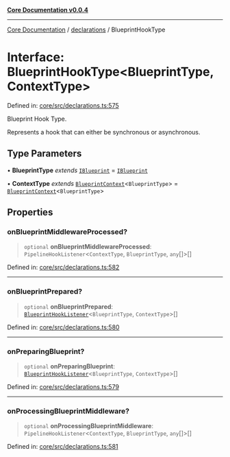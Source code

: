 [**Core Documentation v0.0.4**](../../README.md)

***

[Core Documentation](../../modules.md) / [declarations](../README.md) / BlueprintHookType

# Interface: BlueprintHookType\<BlueprintType, ContextType\>

Defined in: [core/src/declarations.ts:575](https://github.com/stonemjs/core/blob/4b1b931e44a5db2600109fa7ae2a8b532ed77730/src/declarations.ts#L575)

Blueprint Hook Type.

Represents a hook that can either be synchronous or asynchronous.

## Type Parameters

• **BlueprintType** *extends* [`IBlueprint`](../type-aliases/IBlueprint.md) = [`IBlueprint`](../type-aliases/IBlueprint.md)

• **ContextType** *extends* [`BlueprintContext`](BlueprintContext.md)\<`BlueprintType`\> = [`BlueprintContext`](BlueprintContext.md)\<`BlueprintType`\>

## Properties

### onBlueprintMiddlewareProcessed?

> `optional` **onBlueprintMiddlewareProcessed**: `PipelineHookListener`\<`ContextType`, `BlueprintType`, `any`[]\>[]

Defined in: [core/src/declarations.ts:582](https://github.com/stonemjs/core/blob/4b1b931e44a5db2600109fa7ae2a8b532ed77730/src/declarations.ts#L582)

***

### onBlueprintPrepared?

> `optional` **onBlueprintPrepared**: [`BlueprintHookListener`](../type-aliases/BlueprintHookListener.md)\<`BlueprintType`, `ContextType`\>[]

Defined in: [core/src/declarations.ts:580](https://github.com/stonemjs/core/blob/4b1b931e44a5db2600109fa7ae2a8b532ed77730/src/declarations.ts#L580)

***

### onPreparingBlueprint?

> `optional` **onPreparingBlueprint**: [`BlueprintHookListener`](../type-aliases/BlueprintHookListener.md)\<`BlueprintType`, `ContextType`\>[]

Defined in: [core/src/declarations.ts:579](https://github.com/stonemjs/core/blob/4b1b931e44a5db2600109fa7ae2a8b532ed77730/src/declarations.ts#L579)

***

### onProcessingBlueprintMiddleware?

> `optional` **onProcessingBlueprintMiddleware**: `PipelineHookListener`\<`ContextType`, `BlueprintType`, `any`[]\>[]

Defined in: [core/src/declarations.ts:581](https://github.com/stonemjs/core/blob/4b1b931e44a5db2600109fa7ae2a8b532ed77730/src/declarations.ts#L581)
